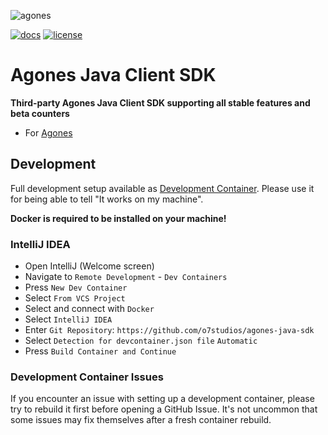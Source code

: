 ![agones](https://github.com/user-attachments/assets/c715a4ca-43aa-40f7-84cf-207e3d650040)

[![docs](https://img.shields.io/badge/documentation-%20?style=for-the-badge&color=%23181717)](https://agones.dev/site/docs/)
[![license](https://img.shields.io/github/license/o7studios/agones-java-sdk?style=for-the-badge&labelColor=%23181717&color=%23222222)](./LICENSE)

# Agones Java Client SDK

**Third-party Agones Java Client SDK supporting all stable features and beta counters**

- For [Agones](https://agones.dev)

## Development

Full development setup available as [Development Container](https://containers.dev/).
Please use it for being able to tell "It works on my machine".

**Docker is required to be installed on your machine!**

### IntelliJ IDEA

- Open IntelliJ (Welcome screen)
- Navigate to `Remote Development` - `Dev Containers`
- Press `New Dev Container`
- Select `From VCS Project`
- Select and connect with `Docker`
- Select `IntelliJ IDEA`
- Enter `Git Repository`: `https://github.com/o7studios/agones-java-sdk`
- Select `Detection for devcontainer.json file` `Automatic`
- Press `Build Container and Continue`

### Development Container Issues

If you encounter an issue with setting up a development container, please
try to rebuild it first before opening a GitHub Issue. It's not uncommon
that some issues may fix themselves after a fresh container rebuild.
